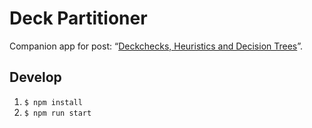 # Deck Partitioner

Companion app for post: “[Deckchecks, Heuristics and Decision Trees](http://blog.florius.com.ar/mtg/2021/04/11/deckchecks-heuristics-and-decision-trees/)”.
## Develop
1. `$ npm install`
1. `$ npm run start`